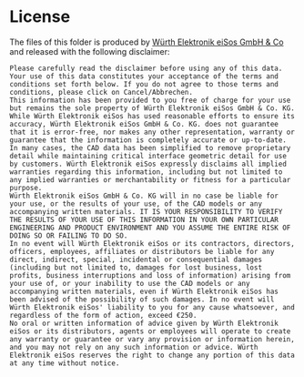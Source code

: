 # License

The files of this folder is produced by [Würth Elektronik eiSos GmbH & Co](https://www.we-online.com) and released with the following disclaimer:

    Please carefully read the disclaimer before using any of this data. Your use of this data constitutes your acceptance of the terms and conditions set forth below. If you do not agree to those terms and conditions, please click on Cancel/Abbrechen.
    This information has been provided to you free of charge for your use but remains the sole property of Würth Elektronik eiSos GmbH & Co. KG. While Würth Elektronik eiSos has used reasonable efforts to ensure its accuracy, Würth Elektronik eiSos GmbH & Co. KG. does not guarantee that it is error-free, nor makes any other representation, warranty or guarantee that the information is completely accurate or up-to-date. In many cases, the CAD data has been simplified to remove proprietary detail while maintaining critical interface geometric detail for use by customers. Würth Elektronik eiSos expressly disclaims all implied warranties regarding this information, including but not limited to any implied warranties or merchantability or fitness for a particular purpose.
    Würth Elektronik eiSos GmbH & Co. KG will in no case be liable for your use, or the results of your use, of the CAD models or any accompanying written materials. IT IS YOUR RESPONSIBILITY TO VERIFY THE RESULTS OF YOUR USE OF THIS INFORMATION IN YOUR OWN PARTICULAR ENGINEERING AND PRODUCT ENVIRONMENT AND YOU ASSUME THE ENTIRE RISK OF DOING SO OR FAILING TO DO SO.
    In no event will Würth Elektronik eiSos or its contractors, directors, officers, employees, affiliates or distributors be liable for any direct, indirect, special, incidental or consequential damages (including but not limited to, damages for lost business, lost profits, business interruptions and loss of information) arising from your use of, or your inability to use the CAD models or any accompanying written materials, even if Würth Elektronik eiSos has been advised of the possibility of such damages. In no event will Würth Elektronik eiSos' liability to you for any cause whatsoever, and regardless of the form of action, exceed €250.
    No oral or written information of advice given by Würth Elektronik eiSos or its distributors, agents or employees will operate to create any warranty or guarantee or vary any provision or information herein, and you may not rely on any such information or advice. Würth Elektronik eiSos reserves the right to change any portion of this data at any time without notice.

